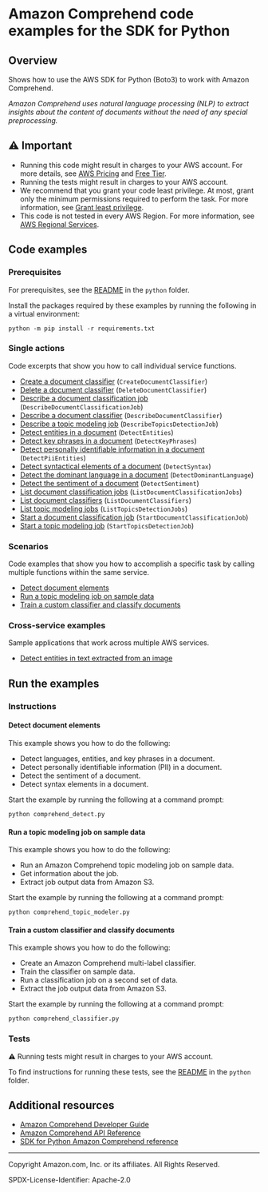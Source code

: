 # Amazon Comprehend code examples for the SDK for Python

## Overview

Shows how to use the AWS SDK for Python (Boto3) to work with Amazon Comprehend.

<!--custom.overview.start-->
<!--custom.overview.end-->

_Amazon Comprehend uses natural language processing (NLP) to extract insights about the content of documents without the need of any special preprocessing._

## ⚠ Important

* Running this code might result in charges to your AWS account. For more details, see [AWS Pricing](https://aws.amazon.com/pricing/) and [Free Tier](https://aws.amazon.com/free/).
* Running the tests might result in charges to your AWS account.
* We recommend that you grant your code least privilege. At most, grant only the minimum permissions required to perform the task. For more information, see [Grant least privilege](https://docs.aws.amazon.com/IAM/latest/UserGuide/best-practices.html#grant-least-privilege).
* This code is not tested in every AWS Region. For more information, see [AWS Regional Services](https://aws.amazon.com/about-aws/global-infrastructure/regional-product-services).

<!--custom.important.start-->
<!--custom.important.end-->

## Code examples

### Prerequisites

For prerequisites, see the [README](../../README.md#Prerequisites) in the `python` folder.

Install the packages required by these examples by running the following in a virtual environment:

```
python -m pip install -r requirements.txt
```

<!--custom.prerequisites.start-->
<!--custom.prerequisites.end-->

### Single actions

Code excerpts that show you how to call individual service functions.

- [Create a document classifier](comprehend_classifier.py#L43) (`CreateDocumentClassifier`)
- [Delete a document classifier](comprehend_classifier.py#L134) (`DeleteDocumentClassifier`)
- [Describe a document classification job](comprehend_classifier.py#L206) (`DescribeDocumentClassificationJob`)
- [Describe a document classifier](comprehend_classifier.py#L89) (`DescribeDocumentClassifier`)
- [Describe a topic modeling job](comprehend_topic_modeler.py#L87) (`DescribeTopicsDetectionJob`)
- [Detect entities in a document](comprehend_detect.py#L53) (`DetectEntities`)
- [Detect key phrases in a document](comprehend_detect.py#L77) (`DetectKeyPhrases`)
- [Detect personally identifiable information in a document](comprehend_detect.py#L101) (`DetectPiiEntities`)
- [Detect syntactical elements of a document](comprehend_detect.py#L148) (`DetectSyntax`)
- [Detect the dominant language in a document](comprehend_detect.py#L33) (`DetectDominantLanguage`)
- [Detect the sentiment of a document](comprehend_detect.py#L125) (`DetectSentiment`)
- [List document classification jobs](comprehend_classifier.py#L228) (`ListDocumentClassificationJobs`)
- [List document classifiers](comprehend_classifier.py#L113) (`ListDocumentClassifiers`)
- [List topic modeling jobs](comprehend_topic_modeler.py#L109) (`ListTopicsDetectionJobs`)
- [Start a document classification job](comprehend_classifier.py#L151) (`StartDocumentClassificationJob`)
- [Start a topic modeling job](comprehend_topic_modeler.py#L36) (`StartTopicsDetectionJob`)

### Scenarios

Code examples that show you how to accomplish a specific task by calling multiple
functions within the same service.

- [Detect document elements](comprehend_detect.py)
- [Run a topic modeling job on sample data](comprehend_topic_modeler.py)
- [Train a custom classifier and classify documents](comprehend_classifier.py)

### Cross-service examples

Sample applications that work across multiple AWS services.

- [Detect entities in text extracted from an image](../../cross_service/textract_comprehend_notebook)


<!--custom.examples.start-->
<!--custom.examples.end-->

## Run the examples

### Instructions


<!--custom.instructions.start-->
<!--custom.instructions.end-->



#### Detect document elements

This example shows you how to do the following:

- Detect languages, entities, and key phrases in a document.
- Detect personally identifiable information (PII) in a document.
- Detect the sentiment of a document.
- Detect syntax elements in a document.

<!--custom.scenario_prereqs.comprehend_Usage_DetectApis.start-->
<!--custom.scenario_prereqs.comprehend_Usage_DetectApis.end-->

Start the example by running the following at a command prompt:

```
python comprehend_detect.py
```


<!--custom.scenarios.comprehend_Usage_DetectApis.start-->
<!--custom.scenarios.comprehend_Usage_DetectApis.end-->

#### Run a topic modeling job on sample data

This example shows you how to do the following:

- Run an Amazon Comprehend topic modeling job on sample data.
- Get information about the job.
- Extract job output data from Amazon S3.

<!--custom.scenario_prereqs.comprehend_Usage_TopicModeler.start-->
<!--custom.scenario_prereqs.comprehend_Usage_TopicModeler.end-->

Start the example by running the following at a command prompt:

```
python comprehend_topic_modeler.py
```


<!--custom.scenarios.comprehend_Usage_TopicModeler.start-->
<!--custom.scenarios.comprehend_Usage_TopicModeler.end-->

#### Train a custom classifier and classify documents

This example shows you how to do the following:

- Create an Amazon Comprehend multi-label classifier.
- Train the classifier on sample data.
- Run a classification job on a second set of data.
- Extract the job output data from Amazon S3.

<!--custom.scenario_prereqs.comprehend_Usage_ComprehendClassifier.start-->
<!--custom.scenario_prereqs.comprehend_Usage_ComprehendClassifier.end-->

Start the example by running the following at a command prompt:

```
python comprehend_classifier.py
```


<!--custom.scenarios.comprehend_Usage_ComprehendClassifier.start-->
<!--custom.scenarios.comprehend_Usage_ComprehendClassifier.end-->

### Tests

⚠ Running tests might result in charges to your AWS account.


To find instructions for running these tests, see the [README](../../README.md#Tests)
in the `python` folder.



<!--custom.tests.start-->
<!--custom.tests.end-->

## Additional resources

- [Amazon Comprehend Developer Guide](https://docs.aws.amazon.com/comprehend/latest/dg/what-is.html)
- [Amazon Comprehend API Reference](https://docs.aws.amazon.com/comprehend/latest/APIReference/welcome.html)
- [SDK for Python Amazon Comprehend reference](https://boto3.amazonaws.com/v1/documentation/api/latest/reference/services/comprehend.html)

<!--custom.resources.start-->
<!--custom.resources.end-->

---

Copyright Amazon.com, Inc. or its affiliates. All Rights Reserved.

SPDX-License-Identifier: Apache-2.0